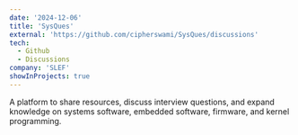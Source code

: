```yaml
---
date: '2024-12-06'
title: 'SysQues'
external: 'https://github.com/cipherswami/SysQues/discussions'
tech:
  - Github
  - Discussions
company: 'SLEF'
showInProjects: true
---
```


A platform to share resources, discuss interview questions, and expand knowledge on systems software, embedded software, firmware, and kernel programming.
